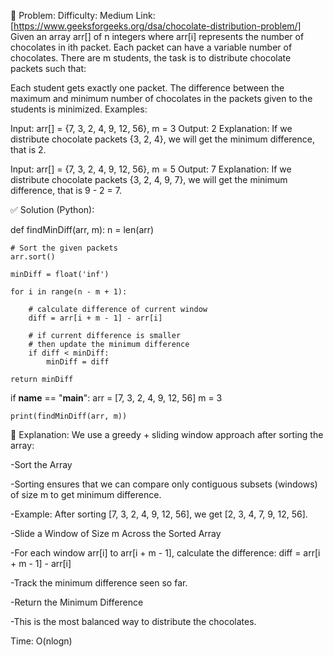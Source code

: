 🧠 Problem:  Difficulty: Medium Link: [https://www.geeksforgeeks.org/dsa/chocolate-distribution-problem/]
Given an array arr[] of n integers where arr[i] represents the number of chocolates in ith packet. Each packet can have a variable number of chocolates. There are m students, the task is to distribute chocolate packets such that: 

Each student gets exactly one packet.
The difference between the maximum and minimum number of chocolates in the packets given to the students is minimized.
Examples:

Input: arr[] = {7, 3, 2, 4, 9, 12, 56}, m = 3 
Output: 2 
Explanation: If we distribute chocolate packets {3, 2, 4}, we will get the minimum difference, that is 2. 

Input: arr[] = {7, 3, 2, 4, 9, 12, 56}, m = 5 
Output: 7
Explanation: If we distribute chocolate packets {3, 2, 4, 9, 7}, we will get the minimum difference, that is 9 - 2 = 7. 

✅ Solution (Python):

def findMinDiff(arr, m):
    n = len(arr)

    # Sort the given packets
    arr.sort()

    minDiff = float('inf')

    for i in range(n - m + 1):

        # calculate difference of current window
        diff = arr[i + m - 1] - arr[i]

        # if current difference is smaller
        # then update the minimum difference
        if diff < minDiff:
            minDiff = diff

    return minDiff

if __name__ == "__main__":
    arr = [7, 3, 2, 4, 9, 12, 56]
    m = 3

    print(findMinDiff(arr, m))

🧠 Explanation: 
We use a greedy + sliding window approach after sorting the array:

-Sort the Array

-Sorting ensures that we can compare only contiguous subsets (windows) of size m to get minimum difference.

-Example: After sorting [7, 3, 2, 4, 9, 12, 56], we get [2, 3, 4, 7, 9, 12, 56].

-Slide a Window of Size m Across the Sorted Array

-For each window arr[i] to arr[i + m - 1], calculate the difference:
diff = arr[i + m - 1] - arr[i]

-Track the minimum difference seen so far.

-Return the Minimum Difference

-This is the most balanced way to distribute the chocolates.

Time: O(nlogn)
